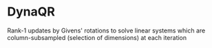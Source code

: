 # DynaQR
Rank-1 updates by Givens' rotations to solve linear systems which are column-subsampled (selection of dimensions) at each iteration
